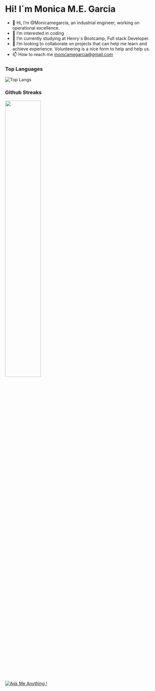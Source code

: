 # Hi! I´m Monica M.E. Garcia 
- 👋 Hi, I’m @Monicamegarcia, an industrial engineer, working on operational excellence.
- 👀 I’m interested in coding
- 🌱 I’m currently studying at Henry´s Bootcamp, Full stack Developer.
- 💞️ I’m looking to collaborate on projects that can help me learn and achieve experience. Volunteering is a nice form to help and help us.
- 📫 How to reach me monicamegarcia@gmail.com

### Top Languages
 ![Top Langs](https://github-readme-stats.vercel.app/api/top-langs/?username=Monicamegarcia&layout=compact)

### Github Streaks
<img src="https://github-readme-streak-stats.herokuapp.com/?user=Monicamegarcia&theme=dark" width="48%" >

[![Ask Me Anything !](https://img.shields.io/badge/Ask%20me-anything-1abc9c.svg)](https://GitHub.com/Naereen/ama)
<!---
Monicamegarcia/Monicamegarcia is a ✨ special ✨ repository because its `README.md` (this file) appears on your GitHub profile.
You can click the Preview link to take a look at your changes.
--->
